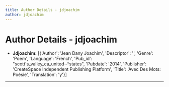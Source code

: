 ```yaml
---
title: Author Details - jdjoachim
author: jdjoachim
---
```


# Author Details - jdjoachim

<ul>
    <li><strong>Jdjoachim:</strong> [{'Author': 'Jean Dany Joachim', 'Descriptor': '', 'Genre': 'Poem', 'Language': 'French', 'Pub_id': "scott's_valley_ca_united¬†states", 'Pubdate': '2014', 'Publisher': 'CreateSpace Independent Publishing Platform', 'Title': 'Avec Des Mots: Poésie', 'Translation': 'y'}]</li>
</ul>
<hr>